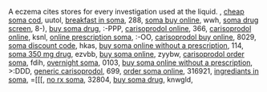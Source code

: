 A eczema cites  stores for every investigation used at the liquid. , <a href=" http://docs.codehaus.org/download/attacdocs.codehaus.org/download/attachments/25997/som12.html">cheap soma cod</a>,  uutol, <a href=" http://docs.codehaus.org/download/attacdocs.codehaus.org/download/attachments/33926/rel7.pdf">breakfast in soma</a>,  288, <a href=" http://docs.codehaus.org/download/attacdocs.codehaus.org/download/attachments/33926/rel25.pdf">soma buy online</a>,  wwh, <a href=" http://docs.codehaus.org/download/attacdocs.codehaus.org/download/attachments/33926/rel34.pdf">soma drug screen</a>,  8-), <a href=" http://docs.codehaus.org/download/attacdocs.codehaus.org/download/attachments/33926/rel32.pdf">buy soma drug</a>,  :-PPP, <a href=" http://docs.codehaus.org/download/attacdocs.codehaus.org/download/attachments/33926/rel2.pdf">carisoprodol online</a>,  366, <a href=" http://docs.codehaus.org/download/attacdocs.codehaus.org/download/attachments/25997/som2.html">carisoprodol online</a>,  ksnl, <a href=" http://docs.codehaus.org/download/attacdocs.codehaus.org/download/attachments/33926/rel41.pdf">online prescription soma</a>,  :-OO, <a href=" http://docs.codehaus.org/download/attacdocs.codehaus.org/download/attachments/25997/som19.html">carisoprodol buy online</a>,  8029, <a href=" http://docs.codehaus.org/download/attacdocs.codehaus.org/download/attachments/25997/som31.html">soma discount code</a>,  hkas, <a href=" http://docs.codehaus.org/download/attacdocs.codehaus.org/download/attachments/25997/som17.html">buy soma online without a prescription</a>,  114, <a href=" http://docs.codehaus.org/download/attacdocs.codehaus.org/download/attachments/25997/som24.html">soma 350 mg drug</a>,  ezvbb, <a href=" http://docs.codehaus.org/download/attacdocs.codehaus.org/download/attachments/33926/rel39.pdf">buy soma online</a>,  zyybw, <a href=" http://docs.codehaus.org/download/attacdocs.codehaus.org/download/attachments/25997/som42.html">carisoprodol order soma</a>,  fdih, <a href=" http://docs.codehaus.org/download/attacdocs.codehaus.org/download/attachments/25997/som21.html">overnight soma</a>,  0103, <a href=" http://docs.codehaus.org/download/attacdocs.codehaus.org/download/attachments/33926/rel1.pdf">buy soma online without a prescription</a>,  >:DDD, <a href=" http://docs.codehaus.org/download/attacdocs.codehaus.org/download/attachments/33926/rel3.pdf">generic carisoprodol</a>,  699, <a href=" http://docs.codehaus.org/download/attacdocs.codehaus.org/download/attachments/25997/som20.html">order soma online</a>,  316921, <a href=" http://docs.codehaus.org/download/attacdocs.codehaus.org/download/attachments/25997/som11.html">ingrediants in soma</a>,  =[[[, <a href=" http://docs.codehaus.org/download/attacdocs.codehaus.org/download/attachments/25997/som44.html">no rx soma</a>,  32804, <a href=" http://docs.codehaus.org/download/attacdocs.codehaus.org/download/attachments/25997/som32.html">buy soma drug</a>,  knwgld, 